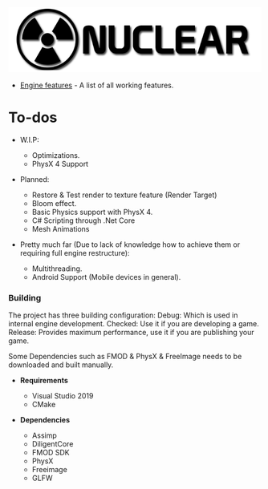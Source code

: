 ![Nuclear Engine Logo](logo.png "Nuclear Engine Logo") 
* [Engine features](https://github.com/Zone-organization/Nuclear-Engine/blob/master/FEATURES.md) - A list of all working features.

# To-dos 
  - W.I.P:
    - Optimizations.
	- PhysX 4 Support
	 
  - Planned:
    - Restore & Test render to texture feature (Render Target)
    - Bloom effect.
    - Basic Physics support with PhysX 4.
    - C# Scripting through .Net Core
	- Mesh Animations
	
  - Pretty much far (Due to lack of knowledge how to achieve them or requiring full engine restructure):
    - Multithreading.
    - Android Support (Mobile devices in general).

### Building
The project has three building configuration:
Debug: Which is used in internal engine development.
Checked: Use it if you are developing a game.
Release: Provides maximum performance, use it if you are publishing your game.

Some Dependencies such as FMOD & PhysX & FreeImage needs to be downloaded and built manually.

- __Requirements__
  - Visual Studio 2019
  - CMake

- __Dependencies__
  - Assimp
  - DiligentCore
  - FMOD SDK
  - PhysX
  - Freeimage
  - GLFW
  
  
  
  
  
  
  
  
  
  
  
  
  
  
  
  
  
  
  
  
  
  
  
  
  
  
  
  